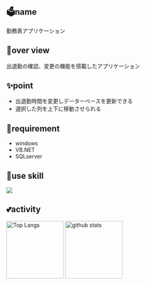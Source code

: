 ## 🗳name
勤務表アプリケーション

## 💬over view
出退勤の確認、変更の機能を搭載したアプリケーション

## ✨point
- 出退勤時間を変更しデーターベースを更新できる
- 選択した列を上下に移動させられる

## 📱requirement
- windows
- VB.NET
- SQLserver

## 🌱use skill
<p align="left">
  <a href="https://skillicons.dev">
    <img src="https://skillicons.dev/icons?i=git,visualstudio,dotnet" />
  </a>
</p>

## 💕activity
<p align="left"> 
  <img alt="Top Langs" height="150px" src="https://github-readme-stats.vercel.app/api/top-langs/?username=d-tsukamoto&layout=compact&show_icons=true&theme=onedark" />
  <img alt="github stats" height="150px" src="https://github-readme-stats.vercel.app/api?username=d-tsukamoto&theme=onedark&show_icons=ture" />
</p>

